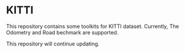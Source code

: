 # KITTI
This repository contains some toolkits for KITTI dataset.
Currently, The Odometry and Road bechmark are supported.

This repository will continue updating.